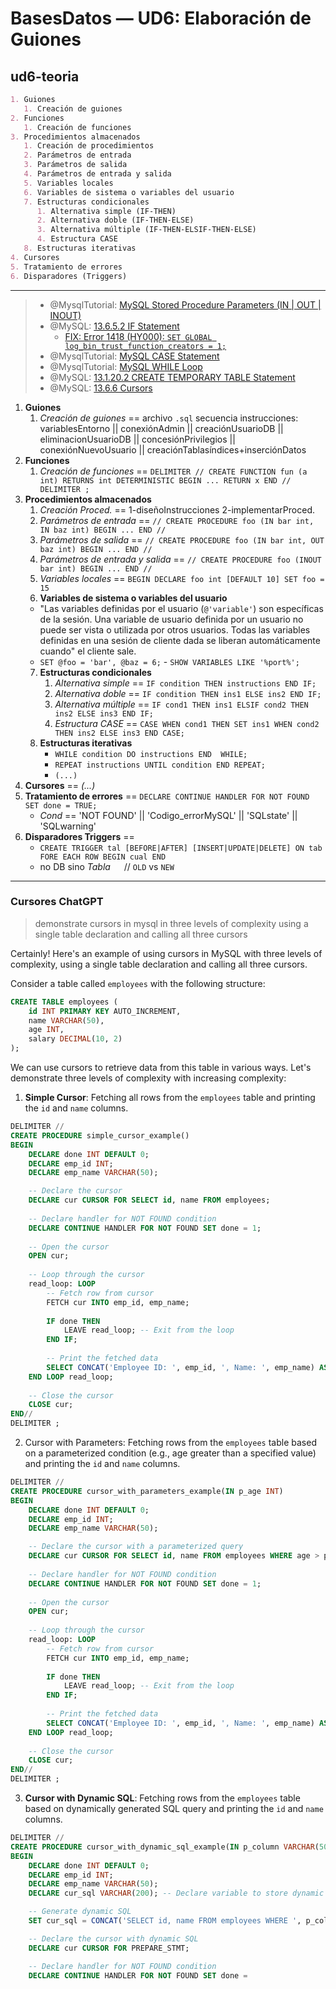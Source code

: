 # BasesDatos — UD6: Elaboración de Guiones

## ud6-teoria

```markdown
1. Guiones
   1. Creación de guiones
2. Funciones
   1. Creación de funciones
3. Procedimientos almacenados
   1. Creación de procedimientos
   2. Parámetros de entrada
   3. Parámetros de salida
   4. Parámetros de entrada y salida
   5. Variables locales
   6. Variables de sistema o variables del usuario
   7. Estructuras condicionales
      1. Alternativa simple (IF-THEN)
      2. Alternativa doble (IF-THEN-ELSE)
      3. Alternativa múltiple (IF-THEN-ELSIF-THEN-ELSE)
      4. Estructura CASE
   8. Estructuras iterativas
4. Cursores
5. Tratamiento de errores
6. Disparadores (Triggers)
```

---

> - @MysqlTutorial: [MySQL Stored Procedure Parameters (IN | OUT | INOUT)](https://www.mysqltutorial.org/stored-procedures-parameters.aspx)
> - @MySQL: [13.6.5.2 IF Statement](https://dev.mysql.com/doc/refman/8.0/en/if.html)
>   - [FIX: Error 1418 (HY000): `SET GLOBAL log_bin_trust_function_creators = 1;`](https://stackoverflow.com/questions/26015160/deterministic-no-sql-or-reads-sql-data-in-its-declaration-and-binary-logging-i)
> - @MysqlTutorial: [MySQL CASE Statement](https://www.mysqltutorial.org/mysql-case-statement/)
> - @MysqlTutorial: [MySQL WHILE Loop](https://www.mysqltutorial.org/mysql-stored-procedure/mysql-while-loop/)
> - @MySQL: [13.1.20.2 CREATE TEMPORARY TABLE Statement](https://dev.mysql.com/doc/refman/8.0/en/create-temporary-table.html)
> - @MySQL: [13.6.6 Cursors](https://dev.mysql.com/doc/refman/8.0/en/cursors.html)


1. **Guiones**
   1. *Creación de guiones* == archivo `.sql` secuencia instrucciones: variablesEntorno || conexiónAdmin || creaciónUsuarioDB || eliminacionUsuarioDB || concesiónPrivilegios || conexiónNuevoUsuario || creaciónTablasíndices+inserciónDatos
2. **Funciones** <!--parámetros entrada + salida -->
   1. *Creación de funciones* == `DELIMITER // CREATE FUNCTION fun (a int) RETURNS int DETERMINISTIC BEGIN ... RETURN x END // DELIMITER ;`
3. **Procedimientos almacenados** <!--operaciones usuarios sin acceso tablas!! + encapsulamiento queries ok tráfico + RETURN múltiple!! -->
   1. *Creación Proced.* == 1-diseñoInstrucciones 2-implementarProced.
   2. *Parámetros de entrada* == `// CREATE PROCEDURE foo (IN bar int, IN baz int) BEGIN ... END //`
   3. *Parámetros de salida* == `// CREATE PROCEDURE foo (IN bar int, OUT baz int) BEGIN ... END //`
   4. *Parámetros de entrada y salida* == `// CREATE PROCEDURE foo (INOUT bar int) BEGIN ... END //`
   5. *Variables locales* == `BEGIN DECLARE foo int [DEFAULT 10] SET foo = 15`
   6. **Variables de sistema o variables del usuario**
     - "Las  variables  definidas  por  el  usuario (`@'variable'`)  son específicas  de  la  sesión.  Una  variable  de usuario definida por un usuario no puede ser vista o utilizada por otros usuarios. Todas las variables definidas en una sesión de cliente dada se liberan automáticamente cuando" el cliente sale.
     - `SET @foo = 'bar', @baz = 6;` - `SHOW VARIABLES LIKE '%port%';`
   7. **Estructuras condicionales**
      1. *Alternativa simple* == `IF condition THEN instructions END IF;`
      2. *Alternativa doble* == `IF condition THEN ins1 ELSE ins2 END IF;`
      3. *Alternativa múltiple* == `IF cond1 THEN ins1 ELSIF cond2 THEN ins2 ELSE ins3 END IF;`
      4. *Estructura CASE* == `CASE WHEN cond1 THEN SET ins1 WHEN cond2 THEN ins2 ELSE ins3 END CASE;`
   8. **Estructuras iterativas**
       - `WHILE condition DO instructions END  WHILE;`
       - `REPEAT instructions UNTIL condition END REPEAT;` <!--BUENO if REPETIR al menos 1 VEZ-->
       - `(...)`
4. **Cursores** == *(...)*
5. **Tratamiento de errores** == `DECLARE CONTINUE HANDLER FOR NOT FOUND SET done = TRUE;`
   - *Cond* == 'NOT FOUND' || 'Codigo_errorMySQL' || 'SQLstate' || 'SQLwarning'
6. **Disparadores Triggers** == 
   - `CREATE TRIGGER tal [BEFORE|AFTER] [INSERT|UPDATE|DELETE] ON tab FORE EACH ROW BEGIN cual END`
   - no DB sino *Tabla* &emsp; // `OLD` vs `NEW`

--- 

### Cursores ChatGPT

> demonstrate cursors in mysql in three levels of complexity using a single table declaration and calling all three cursors

Certainly! Here's an example of using cursors in MySQL with three levels of complexity, using a single table declaration and calling all three cursors.

Consider a table called `employees` with the following structure:

```sql
CREATE TABLE employees (
    id INT PRIMARY KEY AUTO_INCREMENT,
    name VARCHAR(50),
    age INT,
    salary DECIMAL(10, 2)
);
```

We can use cursors to retrieve data from this table in various ways. Let's demonstrate three levels of complexity with increasing complexity:

1. **Simple Cursor**: Fetching all rows from the `employees` table and printing the `id` and `name` columns.

```sql
DELIMITER //
CREATE PROCEDURE simple_cursor_example()
BEGIN
    DECLARE done INT DEFAULT 0;
    DECLARE emp_id INT;
    DECLARE emp_name VARCHAR(50);

    -- Declare the cursor
    DECLARE cur CURSOR FOR SELECT id, name FROM employees;
    
    -- Declare handler for NOT FOUND condition
    DECLARE CONTINUE HANDLER FOR NOT FOUND SET done = 1;
    
    -- Open the cursor
    OPEN cur;
    
    -- Loop through the cursor
    read_loop: LOOP
        -- Fetch row from cursor
        FETCH cur INTO emp_id, emp_name;
        
        IF done THEN
            LEAVE read_loop; -- Exit from the loop
        END IF;
        
        -- Print the fetched data
        SELECT CONCAT('Employee ID: ', emp_id, ', Name: ', emp_name) AS 'Employee Info';
    END LOOP read_loop;
    
    -- Close the cursor
    CLOSE cur;
END//
DELIMITER ;
```

2. Cursor with Parameters: Fetching rows from the `employees` table based on a parameterized condition (e.g., age greater than a specified value) and printing the `id` and `name` columns.

```sql
DELIMITER //
CREATE PROCEDURE cursor_with_parameters_example(IN p_age INT)
BEGIN
    DECLARE done INT DEFAULT 0;
    DECLARE emp_id INT;
    DECLARE emp_name VARCHAR(50);

    -- Declare the cursor with a parameterized query
    DECLARE cur CURSOR FOR SELECT id, name FROM employees WHERE age > p_age;
    
    -- Declare handler for NOT FOUND condition
    DECLARE CONTINUE HANDLER FOR NOT FOUND SET done = 1;
    
    -- Open the cursor
    OPEN cur;
    
    -- Loop through the cursor
    read_loop: LOOP
        -- Fetch row from cursor
        FETCH cur INTO emp_id, emp_name;
        
        IF done THEN
            LEAVE read_loop; -- Exit from the loop
        END IF;
        
        -- Print the fetched data
        SELECT CONCAT('Employee ID: ', emp_id, ', Name: ', emp_name) AS 'Employee Info';
    END LOOP read_loop;
    
    -- Close the cursor
    CLOSE cur;
END//
DELIMITER ;
```

3. **Cursor with Dynamic SQL**: Fetching rows from the `employees` table based on dynamically generated SQL query and printing the `id` and `name` columns.

```sql
DELIMITER //
CREATE PROCEDURE cursor_with_dynamic_sql_example(IN p_column VARCHAR(50), IN p_value VARCHAR(50))
BEGIN
    DECLARE done INT DEFAULT 0;
    DECLARE emp_id INT;
    DECLARE emp_name VARCHAR(50);
    DECLARE cur_sql VARCHAR(200); -- Declare variable to store dynamic SQL

    -- Generate dynamic SQL
    SET cur_sql = CONCAT('SELECT id, name FROM employees WHERE ', p_column, ' = ?', p_value);

    -- Declare the cursor with dynamic SQL
    DECLARE cur CURSOR FOR PREPARE_STMT;

    -- Declare handler for NOT FOUND condition
    DECLARE CONTINUE HANDLER FOR NOT FOUND SET done = 
```